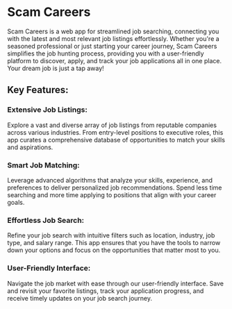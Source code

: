 # Scam Careers

Scam Careers is a web app for streamlined job searching, connecting you with the latest and most relevant job listings effortlessly. Whether you're a seasoned professional or just starting your career journey, Scam Careers simplifies the job hunting process, providing you with a user-friendly platform to discover, apply, and track your job applications all in one place. Your dream job is just a tap away!

## Key Features:

### Extensive Job Listings:
Explore a vast and diverse array of job listings from reputable companies across various industries. From entry-level positions to executive roles, this app curates a comprehensive database of opportunities to match your skills and aspirations.

### Smart Job Matching:
Leverage advanced algorithms that analyze your skills, experience, and preferences to deliver personalized job recommendations. Spend less time searching and more time applying to positions that align with your career goals.

### Effortless Job Search:
Refine your job search with intuitive filters such as location, industry, job type, and salary range. This app ensures that you have the tools to narrow down your options and focus on the opportunities that matter most to you.

### User-Friendly Interface:
Navigate the job market with ease through our user-friendly interface. Save and revisit your favorite listings, track your application progress, and receive timely updates on your job search journey.
